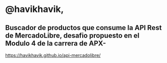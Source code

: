 # @havikhavik,

## Buscador de productos que consume la API Rest de MercadoLibre, desafio propuesto en el Modulo 4 de la carrera de APX-

https://havikhavik.github.io/api-mercadolibre/

